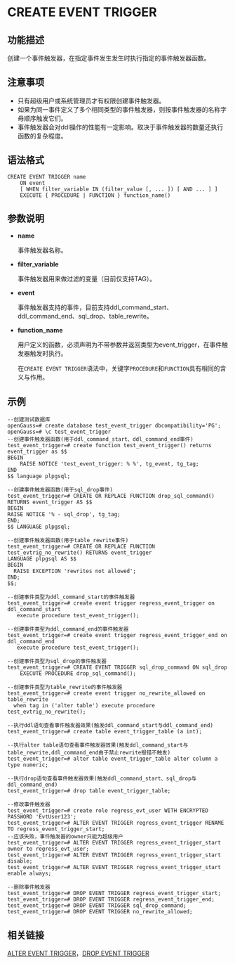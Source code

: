 # CREATE EVENT TRIGGER

## 功能描述<a name="zh-cn_topic_0283137165_zh-cn_topic_0237122123_zh-cn_topic_0059778166_s08b0f056b5f14492970a9037c63fa70c"></a>

创建一个事件触发器，在指定事件发生发生时执行指定的事件触发器函数。

## 注意事项<a name="zh-cn_topic_0283137165_zh-cn_topic_0237122123_zh-cn_topic_0059778166_sd48f2980b9464b1abca65a4747930552"></a>

-   只有超级用户或系统管理员才有权限创建事件触发器。
-   如果为同一事件定义了多个相同类型的事件触发器，则按事件触发器的名称字母顺序触发它们。
-   事件触发器会对ddl操作的性能有一定影响。取决于事件触发器的数量还执行函数的复杂程度。

## 语法格式<a name="zh-cn_topic_0283137165_zh-cn_topic_0237122123_zh-cn_topic_0059778166_s93c6eaefe7c447408b7d42ff86e6035f"></a>

    CREATE EVENT TRIGGER name
        ON event
        [ WHEN filter_variable IN (filter_value [, ... ]) [ AND ... ] ]
        EXECUTE { PROCEDURE | FUNCTION } function_name()

## 参数说明<a name="zh-cn_topic_0283731165_zh-cn_topic_0237112223_zh-cn_topic_0059778166_s65dbaae3763942599852d585997c77dd"></a>

-   **name**

    事件触发器名称。

-   **filter\_variable**

    事件触发器用来做过滤的变量（目前仅支持TAG）。

-   **event**

    事件触发器支持的事件，目前支持ddl_command_start、ddl_command_end、sql_drop、table_rewrite。

-   **function\_name**

    用户定义的函数，必须声明为不带参数并返回类型为event_trigger，在事件触发器触发时执行。
    
    在`CREATE EVENT TRIGGER`语法中，关键字`PROCEDURE`和`FUNCTION`具有相同的含义与作用。

## 示例<a name="zh-cn_topic_0283137014_zh-cn_topic_0237122081_zh-cn_topic_0059777895_s7f55076bb56940b7920a431c0c344669"></a>
```
--创建测试数据库
openGauss=# create database test_event_trigger dbcompatibility='PG';
openGauss=# \c test_event_trigger
--创建事件触发器函数(用于ddl_command_start、ddl_command_end事件)
test_event_trigger=# create function test_event_trigger() returns event_trigger as $$
BEGIN
    RAISE NOTICE 'test_event_trigger: % %', tg_event, tg_tag;
END
$$ language plpgsql;

--创建事件触发器函数(用于sql_drop事件)
test_event_trigger=# CREATE OR REPLACE FUNCTION drop_sql_command()
RETURNS event_trigger AS $$
BEGIN
RAISE NOTICE '% - sql_drop', tg_tag;
END;
$$ LANGUAGE plpgsql;

--创建事件触发器函数(用于table_rewrite事件)
test_event_trigger=# CREATE OR REPLACE FUNCTION test_evtrig_no_rewrite() RETURNS event_trigger
LANGUAGE plpgsql AS $$
BEGIN
  RAISE EXCEPTION 'rewrites not allowed';
END;
$$;

--创建事件类型为ddl_command_start的事件触发器
test_event_trigger=# create event trigger regress_event_trigger on ddl_command_start
   execute procedure test_event_trigger();

--创建事件类型为ddl_command_end的事件触发器
test_event_trigger=# create event trigger regress_event_trigger_end on ddl_command_end
   execute procedure test_event_trigger();

--创建事件类型为sql_drop的事件触发器
test_event_trigger=# CREATE EVENT TRIGGER sql_drop_command ON sql_drop
    EXECUTE PROCEDURE drop_sql_command();

--创建事件类型为table_rewrite的事件触发器
test_event_trigger=# create event trigger no_rewrite_allowed on table_rewrite
  when tag in ('alter table') execute procedure test_evtrig_no_rewrite();

--执行ddl语句查看事件触发器效果(触发ddl_command_start与ddl_command_end)
test_event_trigger=# create table event_trigger_table (a int);

--执行alter table语句查看事件触发器效果(触发ddl_command_start与table_rewrite,ddl_command_end由于禁止rewrite报错不触发)
test_event_trigger=# alter table event_trigger_table alter column a type numeric;

--执行drop语句查看事件触发器效果(触发ddl_command_start、sql_drop与ddl_command_end)
test_event_trigger=# drop table event_trigger_table;

--修改事件触发器
test_event_trigger=# create role regress_evt_user WITH ENCRYPTED PASSWORD 'EvtUser123';
test_event_trigger=# ALTER EVENT TRIGGER regress_event_trigger RENAME TO regress_event_trigger_start;
--应该失败，事件触发器的owner只能为超级用户
test_event_trigger=# ALTER EVENT TRIGGER regress_event_trigger_start owner to regress_evt_user;
test_event_trigger=# ALTER EVENT TRIGGER regress_event_trigger_start disable;
test_event_trigger=# ALTER EVENT TRIGGER regress_event_trigger_start enable always;

--删除事件触发器
test_event_trigger=# DROP EVENT TRIGGER regress_event_trigger_start;
test_event_trigger=# DROP EVENT TRIGGER regress_event_trigger_end;
test_event_trigger=# DROP EVENT TRIGGER sql_drop_command;
test_event_trigger=# DROP EVENT TRIGGER no_rewrite_allowed;
```

## 相关链接<a name="zh-cn_topic_0283137014_zh-cn_topic_0237212081_zh-cn_topic_0059777895_see210f0a4a346d4c8e1c34bd85b3ec05"></a>

[ALTER EVENT TRIGGER](ALTER-EVENT-TRIGGER.md)，[DROP EVENT TRIGGER](DROP-EVENT-TRIGGER.md)

